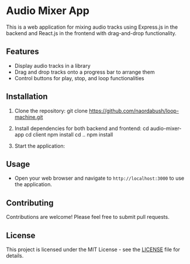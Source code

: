 # Audio Mixer App

This is a web application for mixing audio tracks using Express.js in the backend and React.js in the frontend with drag-and-drop functionality.

## Features

- Display audio tracks in a library
- Drag and drop tracks onto a progress bar to arrange them
- Control buttons for play, stop, and loop functionalities

## Installation

1. Clone the repository:
git clone https://github.com/naordabush/loop-machine.git

2. Install dependencies for both backend and frontend:
cd audio-mixer-app
cd client
npm install
cd ..
npm install

3. Start the application:

## Usage

- Open your web browser and navigate to `http://localhost:3000` to use the application.

## Contributing

Contributions are welcome! Please feel free to submit pull requests.

## License

This project is licensed under the MIT License - see the [LICENSE](LICENSE) file for details.


